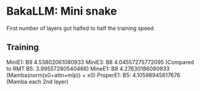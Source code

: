 # BakaLLM: Mini snake
First number of layers got halfed to half the training speed


## Training

MiniE1: B9 4.53802061080933
MiniE3: B8 4.04557275772095 (Compared to RMT B5: 3.99557280540466)
MineE1: B8 4.27630186080933 (Mamba(norm(x0+attn+mlp)) + x0)
ProperE1: B5: 4.10598945617676 (Mamba each 2nd layer)

